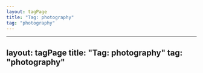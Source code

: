 ```yaml
---
layout: tagPage
title: "Tag: photography"
tag: "photography"
---
```

---
layout: tagPage
title: "Tag: photography"
tag: "photography"
---

